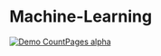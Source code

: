 # Machine-Learning

[![Demo CountPages alpha](https://share.gifyoutube.com/KzB6Gb.gif)](https://youtu.be/Ft17l0WobEw)

